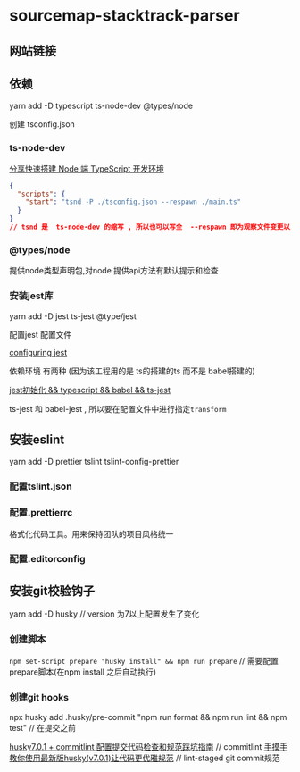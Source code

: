 # sourcemap-stacktrack-parser

## 网站链接

[](https://juejin.cn/post/6844904063457312781)
## 依赖

yarn add -D typescript ts-node-dev @types/node

创建 tsconfig.json

### ts-node-dev

[分享快速搭建 Node 端 TypeScript 开发环境](https://juejin.cn/post/6844904052816347149)

```json
{
  "scripts": {
    "start": "tsnd -P ./tsconfig.json --respawn ./main.ts"
  }
}
// tsnd 是  ts-node-dev 的缩写 , 所以也可以写全  --respawn 即为观察文件变更以重新运行脚本
```

### @types/node

提供node类型声明包,对node 提供api方法有默认提示和检查

### 安装jest库

yarn add -D jest ts-jest @type/jest

配置jest 配置文件

[configuring jest](https://jestjs.io/zh-Hans/docs/configuration)

依赖环境 有两种 (因为该工程用的是 ts的搭建的ts 而不是 babel搭建的)

[jest初始化 && typescript && babel && ts-jest](https://juejin.cn/post/6844903879759364110)

ts-jest 和 babel-jest , 所以要在配置文件中进行指定`transform`

## 安装eslint

yarn add  -D prettier tslint tslint-config-prettier

### 配置tslint.json

### 配置.prettierrc

格式化代码工具。用来保持团队的项目风格统一

### 配置.editorconfig

## 安装git校验钩子

yarn add -D husky // version 为7以上配置发生了变化
### 创建脚本

`npm set-script prepare "husky install" && npm run prepare` // 需要配置prepare脚本(在npm install 之后自动执行)

### 创建git hooks

npx husky add .husky/pre-commit "npm run format && npm run lint && npm test" // 在提交之前

[husky7.0.1 + commitlint 配置提交代码检查和规范踩坑指南](https://juejin.cn/post/6988116616923840549) // commitlint
[手摸手教你使用最新版husky(v7.0.1)让代码更优雅规范](https://juejin.cn/post/6982192362583752741) // lint-staged  git commit规范
